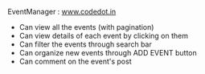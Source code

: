 EventManager : www.codedot.in

- Can view all the events (with pagination)
- Can view details of each event by clicking on them
- Can filter the events through search bar
- Can organize new events through ADD EVENT button
- Can comment on the event's post
